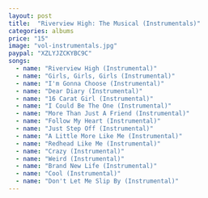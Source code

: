 ```yaml
---
layout: post
title:  "Riverview High: The Musical (Instrumentals)"
categories: albums
price: "15"
image: "vol-instrumentals.jpg"
paypal: "XZLYJZCKYBC9C"
songs:
  - name: "Riverview High (Instrumental)"
  - name: "Girls, Girls, Girls (Instrumental)"
  - name: "I'm Gonna Choose (Instrumental)"
  - name: "Dear Diary (Instrumental)"
  - name: "16 Carat Girl (Instrumental)"
  - name: "I Could Be The One (Instrumental)"
  - name: "More Than Just A Friend (Instrumental)"
  - name: "Follow My Heart (Instrumental)"
  - name: "Just Step Off (Instrumental)"
  - name: "A Little More Like Me (Instrumental)"
  - name: "Redhead Like Me (Instrumental)"
  - name: "Crazy (Instrumental)"
  - name: "Weird (Instrumental)"
  - name: "Brand New Life (Instrumental)"
  - name: "Cool (Instrumental)"
  - name: "Don't Let Me Slip By (Instrumental)"
---
```

